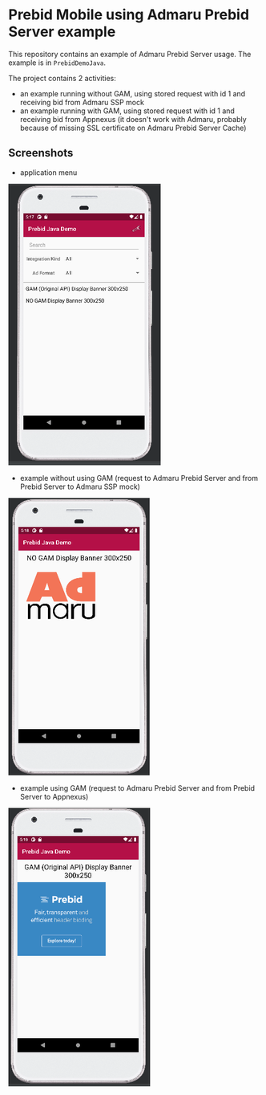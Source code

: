 # Prebid Mobile using Admaru Prebid Server example

This repository contains an example of Admaru Prebid Server usage. The example is in `PrebidDemoJava`.

The project contains 2 activities:

* an example running without GAM, using stored request with id 1 and receiving bid from Admaru SSP mock
* an example running with GAM, using stored request with id 1 and receiving bid from Appnexus (it doesn't work with Admaru, probably because of missing SSL certificate on Admaru Prebid Server Cache)

## Screenshots

- application menu

![menu](screenshots/menu.png)

- example without using GAM (request to Admaru Prebid Server and from Prebid Server to Admaru SSP mock)

![nogam](screenshots/nogam.png)

- example using GAM (request to Admaru Prebid Server and from Prebid Server to Appnexus)

![nogam](screenshots/gam.png)